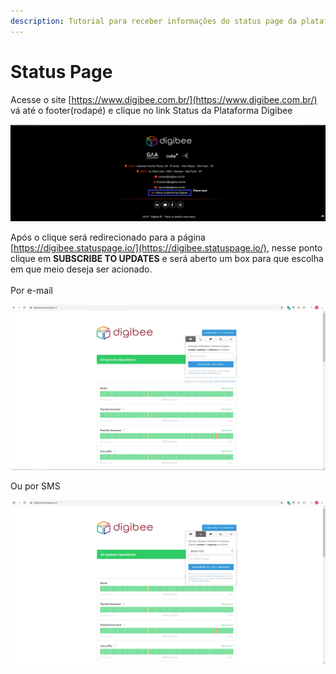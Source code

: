 ```yaml
---
description: Tutorial para receber informações do status page da plataforma
---
```


# Status Page

Acesse o site [https://www.digibee.com.br/](https://www.digibee.com.br/) vá até o footer(rodapé) e clique no link Status da Plataforma Digibee

![](../.gitbook/assets/01.PNG)

Após o clique será redirecionado para a página [https://digibee.statuspage.io/](https://digibee.statuspage.io/), nesse ponto clique em **SUBSCRIBE TO UPDATES** e será aberto um box para que escolha em que meio deseja ser acionado.\
\
Por e-mail

![](../.gitbook/assets/02.PNG)

Ou por SMS

![](../.gitbook/assets/03.PNG)
